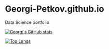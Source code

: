 # Georgi-Petkov.github.io
Data Science portfolio

[![Georgi's GitHub stats](https://github-readme-stats.vercel.app/api?username=georgi-petkov)](https://github.com/georgi-petkov/github-readme-stats)

[![Top Langs](https://github-readme-stats.vercel.app/api/top-langs/?username=georgi-petkov&layout=compact)](https://github.com/georgi-petkov/github-readme-stats)


